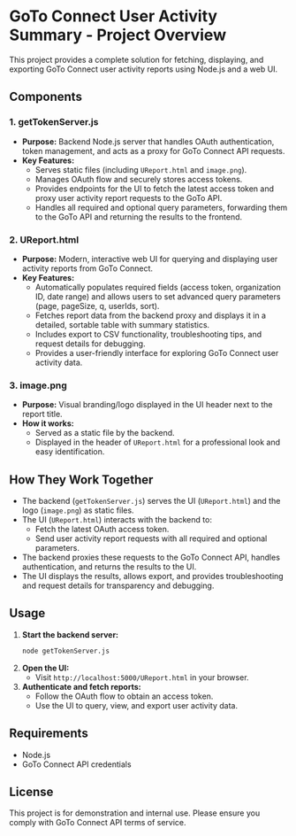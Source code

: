 # GoTo Connect User Activity Summary - Project Overview

This project provides a complete solution for fetching, displaying, and exporting GoTo Connect user activity reports using Node.js and a web UI.

## Components

### 1. getTokenServer.js
- **Purpose:** Backend Node.js server that handles OAuth authentication, token management, and acts as a proxy for GoTo Connect API requests.
- **Key Features:**
  - Serves static files (including `UReport.html` and `image.png`).
  - Manages OAuth flow and securely stores access tokens.
  - Provides endpoints for the UI to fetch the latest access token and proxy user activity report requests to the GoTo API.
  - Handles all required and optional query parameters, forwarding them to the GoTo API and returning the results to the frontend.

### 2. UReport.html
- **Purpose:** Modern, interactive web UI for querying and displaying user activity reports from GoTo Connect.
- **Key Features:**
  - Automatically populates required fields (access token, organization ID, date range) and allows users to set advanced query parameters (page, pageSize, q, userIds, sort).
  - Fetches report data from the backend proxy and displays it in a detailed, sortable table with summary statistics.
  - Includes export to CSV functionality, troubleshooting tips, and request details for debugging.
  - Provides a user-friendly interface for exploring GoTo Connect user activity data.

### 3. image.png
- **Purpose:** Visual branding/logo displayed in the UI header next to the report title.
- **How it works:**
  - Served as a static file by the backend.
  - Displayed in the header of `UReport.html` for a professional look and easy identification.

## How They Work Together
- The backend (`getTokenServer.js`) serves the UI (`UReport.html`) and the logo (`image.png`) as static files.
- The UI (`UReport.html`) interacts with the backend to:
  - Fetch the latest OAuth access token.
  - Send user activity report requests with all required and optional parameters.
- The backend proxies these requests to the GoTo Connect API, handles authentication, and returns the results to the UI.
- The UI displays the results, allows export, and provides troubleshooting and request details for transparency and debugging.

## Usage
1. **Start the backend server:**
   ```sh
   node getTokenServer.js
   ```
2. **Open the UI:**
   - Visit `http://localhost:5000/UReport.html` in your browser.
3. **Authenticate and fetch reports:**
   - Follow the OAuth flow to obtain an access token.
   - Use the UI to query, view, and export user activity data.

## Requirements
- Node.js
- GoTo Connect API credentials

## License
This project is for demonstration and internal use. Please ensure you comply with GoTo Connect API terms of service.
